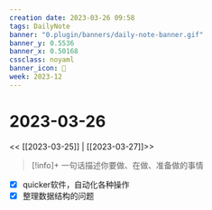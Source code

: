 ```yaml
---
creation date: 2023-03-26 09:58
tags: DailyNote
banner: "0.plugin/banners/daily-note-banner.gif"
banner_y: 0.5536
banner_x: 0.50168
cssclass: noyaml
banner_icon: 💌
week: 2023-12
---
```


# 2023-03-26

<< [[2023-03-25]] | [[2023-03-27]]>>


> [!info]+ 一句话描述你要做、在做、准备做的事情
> 


- [x] quicker软件，自动化各种操作
- [x] 整理数据结构的问题
